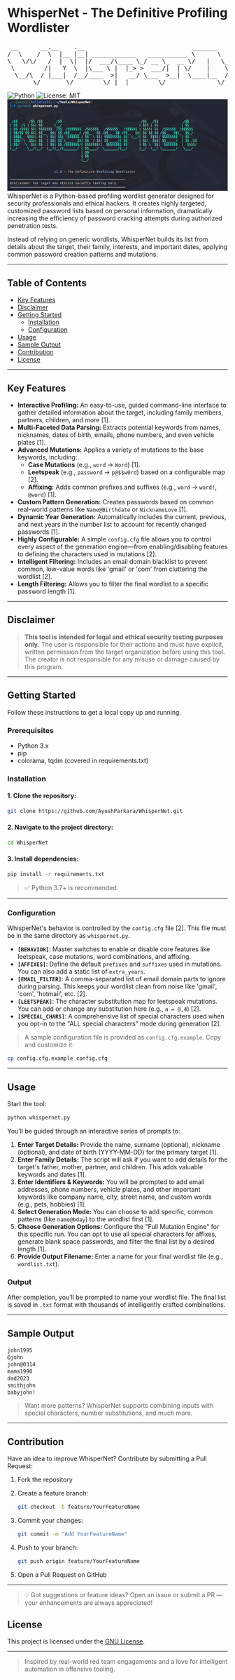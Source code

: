 # WhisperNet - The Definitive Profiling Wordlister
<pre>
 __      __.__    .__                             _______          __   
/  \    /  \  |__ |__| ____________   ___________ \      \   _____/  |_ 
\   \/\/   /  |  \|  |/  ___/\____ \_/ __ \_  __ \/   |   \_/ __ \   __\
 \        /|   Y  \  |\___ \ |  |_> >  ___/|  | \/    |    \  ___/|  |  
  \__/\  / |___|  /__/____  >|   __/ \___  >__|  \____|__  /\___  >__|  
       \/       \/        \/ |__|        \/              \/     \/      
</pre>

![Python](https://img.shields.io/badge/Python-3.7%2B-blue)
![License: MIT](https://img.shields.io/badge/License-MIT-yellow.svg)
![WhisperNet Preview](assets/preview.png)
WhisperNet is a Python-based profiling wordlist generator designed for security professionals and ethical hackers. It creates highly targeted, customized password lists based on personal information, dramatically increasing the efficiency of password cracking attempts during authorized penetration tests.

Instead of relying on generic wordlists, WhisperNet builds its list from details about the target, their family, interests, and important dates, applying common password creation patterns and mutations.

---

## Table of Contents

- [Key Features](#key-features)
- [Disclaimer](#disclaimer)
- [Getting Started](#getting-started)
  - [Installation](#installation)
  - [Configuration](#configuration)
- [Usage](#usage)
- [Sample Output](#sample-output)
- [Contribution](#Contribution)
- [License](#license)

---
## Key Features

*   **Interactive Profiling:** An easy-to-use, guided command-line interface to gather detailed information about the target, including family members, partners, children, and more [1].
*   **Multi-Faceted Data Parsing:** Extracts potential keywords from names, nicknames, dates of birth, emails, phone numbers, and even vehicle plates [1].
*   **Advanced Mutations:** Applies a variety of mutations to the base keywords, including:
    *   **Case Mutations** (e.g., `word` -> `Word`) [1].
    *   **Leetspeak** (e.g., `password` -> `p@$$w0rd`) based on a configurable map [2].
    *   **Affixing:** Adds common prefixes and suffixes (e.g., `word` -> `word!`, `@word`) [1].
*   **Custom Pattern Generation:** Creates passwords based on common real-world patterns like `Name@Birthdate` or `NicknameLove` [1].
*   **Dynamic Year Generation:** Automatically includes the current, previous, and next years in the number list to account for recently changed passwords [1].
*   **Highly Configurable:** A simple `config.cfg` file allows you to control every aspect of the generation engine—from enabling/disabling features to defining the characters used in mutations [2].
*   **Intelligent Filtering:** Includes an email domain blacklist to prevent common, low-value words like 'gmail' or 'com' from cluttering the wordlist [2].
*   **Length Filtering:** Allows you to filter the final wordlist to a specific password length [1].


---

## Disclaimer

> **This tool is intended for legal and ethical security testing purposes only.** The user is responsible for their actions and must have explicit, written permission from the target organization before using this tool. The creator is not responsible for any misuse or damage caused by this program.

---

## Getting Started

Follow these instructions to get a local copy up and running.

### Prerequisites

*   Python 3.x
*   pip
*   colorama, tqdm (covered in requirements.txt)

### Installation

#### 1. Clone the repository:
```bash
git clone https://github.com/AyushParkara/WhisperNet.git
````

#### 2. Navigate to the project directory:

```bash
cd WhisperNet
```

#### 3. Install dependencies:

```bash
pip install -r requirements.txt
```

> ✅ Python 3.7+ is recommended.

---

### Configuration

WhisperNet's behavior is controlled by the `config.cfg` file [2]. This file must be in the same directory as `whispernet.py`.

*   **`[BEHAVIOR]`**: Master switches to enable or disable core features like leetspeak, case mutations, word combinations, and affixing.
*   **`[AFFIXES]`**: Define the default `prefixes` and `suffixes` used in mutations. You can also add a static list of `extra_years`.
*   **`[EMAIL_FILTER]`**: A comma-separated list of email domain parts to ignore during parsing. This keeps your wordlist clean from noise like 'gmail', 'com', 'hotmail', etc. [2].
*   **`[LEETSPEAK]`**: The character substitution map for leetspeak mutations. You can add or change any substitution here (e.g., `a = @,4`) [2].
*   **`[SPECIAL_CHARS]`**: A comprehensive list of special characters used when you opt-in to the "ALL special characters" mode during generation [2].

> A sample configuration file is provided as `config.cfg.example`. Copy and customize it:

```bash
cp config.cfg.example config.cfg
```

---

## Usage

Start the tool:

```bash
python whispernet.py
```

You’ll be guided through an interactive series of prompts to:

1.  **Enter Target Details:** Provide the name, surname (optional), nickname (optional), and date of birth (YYYY-MM-DD) for the primary target [1].
2.  **Enter Family Details:** The script will ask if you want to add details for the target's father, mother, partner, and children. This adds valuable keywords and dates [1].
3.  **Enter Identifiers & Keywords:** You will be prompted to add email addresses, phone numbers, vehicle plates, and other important keywords like company name, city, street name, and custom words (e.g., pets, hobbies) [1].
4.  **Select Generation Mode:** You can choose to add specific, common patterns (like `name@bday`) to the wordlist first [1].
5.  **Choose Generation Options:** Configure the "Full Mutation Engine" for this specific run. You can opt to use all special characters for affixes, generate blank space passwords, and filter the final list by a desired length [1].
6.  **Provide Output Filename:** Enter a name for your final wordlist file (e.g., `wordlist.txt`).
### Output

After completion, you’ll be prompted to name your wordlist file. The final list is saved in `.txt` format with thousands of intelligently crafted combinations.

---

## Sample Output

```
john1995
@john
john@0314
mama1990
dad2023
smithjohn
babyjohn!
```

> Want more patterns? WhisperNet supports combining inputs with special characters, number substitutions, and much more.

---

## Contribution

Have an idea to improve WhisperNet? Contribute by submitting a Pull Request:

1. Fork the repository
    
2. Create a feature branch:
    
    ```bash
    git checkout -b feature/YourFeatureName
    ```
    
3. Commit your changes:
    
    ```bash
    git commit -m "Add YourFeatureName"
    ```
    
4. Push to your branch:
    
    ```bash
    git push origin feature/YourFeatureName
    ```
    
5. Open a Pull Request on GitHub
    

---
> 💡 Got suggestions or feature ideas? Open an issue or submit a PR — your enhancements are always appreciated!

## License

This project is licensed under the [GNU License](LICENSE).

---

> Inspired by real-world red team engagements and a love for intelligent automation in offensive tooling.
